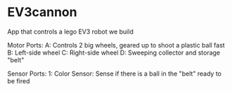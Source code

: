 # EV3cannon
App that controls a lego EV3 robot we build

Motor Ports:
A: Controls 2 big wheels, geared up to shoot a plastic ball fast
B: Left-side wheel
C: Right-side wheel
D: Sweeping collector and storage "belt"

Sensor Ports:
1: Color Sensor: Sense if there is a ball in the "belt" ready to be fired
